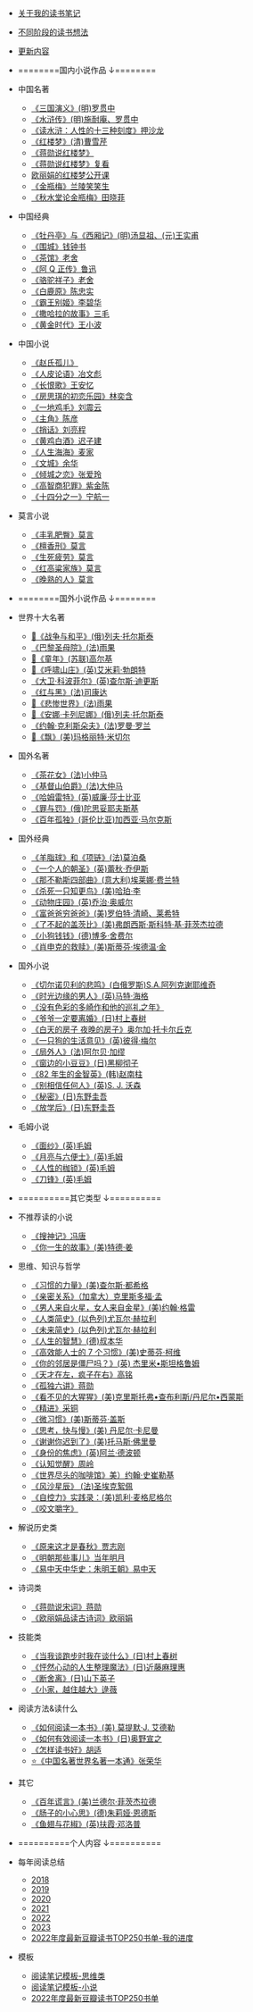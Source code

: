 <!-- - [demo](/docs/demo.md) -->
- [关于我的读书笔记](/docs/think/about.md)
- [不同阶段的读书想法](/docs/think/think.md)
- [更新内容](/docs/think/update.md)

- ========国内小说作品 ↓========

- 中国名著

  - [《三国演义》(明)罗贯中](/docs/read/《三国演义》.md)
  - [《水浒传》(明)施耐庵、罗贯中](/docs/read/《水浒传》.md)
  - [《读水浒：人性的十三种刻度》押沙龙](/docs/read/《读水浒：人性的十三种刻度》)
  - [《红楼梦》(清)曹雪芹](/docs/read/《红楼梦》.md)
  - [《蒋勋说红楼梦》](/docs/read/《蒋勋说红楼梦》.md)
  - [《蒋勋说红楼梦》复看](/docs/read/《蒋勋说红楼梦》复看.md)
  - [欧丽娟的红楼梦公开课](/docs/read/欧丽娟的红楼梦公开课.md)
  - [《金瓶梅》兰陵笑笑生](/docs/read/《金瓶梅》.md)
  - [《秋水堂论金瓶梅》田晓菲](/docs/read/《秋水堂论金瓶梅》.md)

- 中国经典

  - [《牡丹亭》与《西厢记》(明)汤显祖、(元)王实甫](/docs/read/《牡丹亭》与《西厢记》.md)
  - [《围城》钱钟书](/docs/read/《围城》.md)
  - [《茶馆》老舍](/docs/read/《茶馆》.md)
  - [《阿 Q 正传》鲁迅](/docs/read/《阿Q正传》.md)
  - [《骆驼祥子》老舍](/docs/read/《骆驼祥子》.md)
  - [《白鹿原》陈忠实](/docs/read/《白鹿原》.md)
  - [《霸王别姬》李碧华](/docs/read/《霸王别姬》.md)
  - [《撒哈拉的故事》三毛](/docs/read/《撒哈拉的故事》.md)
  - [《黄金时代》王小波](/docs/read/《黄金时代》.md)

- 中国小说

  - [《赵氏孤儿》](/docs/read/《赵氏孤儿》.md)
  - [《人皮论语》冶文彪](/docs/read/《人皮论语》.md)
  - [《长恨歌》王安忆](/docs/read/《长恨歌》.md)
  - [《房思琪的初恋乐园》林奕含](/docs/read/《房思琪的初恋乐园》.md)
  - [《一地鸡毛》刘震云](/docs/read/《一地鸡毛》.md)
  - [《主角》陈彦](/docs/read/《主角》.md)
  - [《捎话》刘亮程](/docs/read/《捎话》.md)
  - [《黄鸡白酒》迟子建](/docs/read/《黄鸡白酒》.md)
  - [《人生海海》麦家](/docs/read/《人生海海》.md)
  - [《文城》余华](/docs/read/《文城》.md)
  - [《倾城之恋》张爱玲](/docs/read/《倾城之恋》.md)
  - [《高智商犯罪》紫金陈](/docs/read/《高智商犯罪》.md)
  - [《十四分之一》宁航一 ](/docs/read/《十四分之一》.md)

- 莫言小说

  - [《丰乳肥臀》莫言](/docs/read/《丰乳肥臀》.md)
  - [《檀香刑》莫言](/docs/read/《檀香刑》.md)
  - [《生死疲劳》莫言](/docs/read/《生死疲劳》.md)
  - [《红高粱家族》莫言](/docs/read/《红高粱家族》.md)
  - [《晚熟的人》莫言](/docs/read/《晚熟的人》.md)

- ========国外小说作品 ↓========

- 世界十大名著

  - [🧡《战争与和平》(俄)列夫·托尔斯泰](/docs/read/《战争与和平》.md)
  - [《巴黎圣母院》(法)雨果](/docs/read/《巴黎圣母院》.md)
  - [🧡《童年》(苏联)高尔基](/docs/read/《童年》.md)
  - [🧡《呼啸山庄》(英)艾米莉·勃朗特](/docs/read/《呼啸山庄》.md)
  - [《大卫·科波菲尔》(英)查尔斯·迪更斯](/docs/read/《大卫·科波菲尔》.md)
  - [《红与黑》(法)司康达](/docs/read/《红与黑》.md)
  - [🧡《悲惨世界》(法)雨果](/docs/read/《悲惨世界》.md)
  - [🧡《安娜·卡列尼娜》(俄)列夫·托尔斯泰](/docs/read/《安娜·卡列尼娜》.md)
  - [《约翰·克利斯朵夫》(法)罗曼·罗兰](/docs/read/《约翰·克利斯朵夫》.md)
  - [🧡《飘》(美)玛格丽特·米切尔](/docs/read/《飘》.md)

- 国外名著

  - [《茶花女》(法)小仲马](/docs/read/《茶花女》.md)
  - [《基督山伯爵》(法)大仲马](/docs/read/《基督山伯爵》.md)
  - [《哈姆雷特》(英)威廉·莎士比亚](/docs/read/《哈姆雷特》.md)
  - [《罪与罚》(俄)陀思妥耶夫斯基](/docs/read/《罪与罚》.md)
  - [《百年孤独》(哥伦比亚)加西亚·马尔克斯](/docs/read/《百年孤独》.md)

- 国外经典

  - [《羊脂球》和《项链》(法)莫泊桑](/docs/read/《羊脂球》和《项链》.md)
  - [《一个人的朝圣》(英)蕾秋·乔伊斯](/docs/read/《一个人的朝圣》.md)
  - [《那不勒斯四部曲》(意大利)埃莱娜·费兰特](/docs/read/《那不勒斯四部曲》.md)
  - [《杀死一只知更鸟》(美)哈珀·李](/docs/read/《杀死一只知更鸟》.md)
  - [《动物庄园》(英)乔治·奥威尔](/docs/read/《动物庄园》.md)
  - [《富爸爸穷爸爸》(美)罗伯特·清崎、莱希特](/docs/read/《富爸爸穷爸爸》.md)
  - [《了不起的盖茨比》(美)弗朗西斯·斯科特·基·菲茨杰拉德](/docs/read/《了不起的盖茨比》.md)
  - [《小狗钱钱》(德)博多·舍费尔](/docs/read/《小狗钱钱》.md)
  - [《肖申克的救赎》(美)斯蒂芬·埃德温·金](/docs/read/《肖申克的救赎》.md)

- 国外小说

  - [《切尔诺贝利的悲鸣》(白俄罗斯)S.A.阿列克谢耶维奇](/docs/read/《切尔诺贝利的悲鸣》.md)
  - [《时光边缘的男人》(英)马特·海格](/docs/read/《时光边缘的男人》.md)
  - [《没有色彩的多崎作和他的巡礼之年》](/docs/read/《没有色彩的多崎作和他的巡礼之年》.md)
  - [《爷爷一定要离婚》(日)村上春树](/docs/read/《爷爷一定要离婚》.md)
  - [《白天的房子 夜晚的房子》奥尔加·托卡尔丘克](/docs/read/《白天的房子夜晚的房子》.md)
  - [《一只狗的生活意见》(英)彼得·梅尔](/docs/read/《一只狗的生活意见》.md)
  - [《局外人》(法)阿尔贝·加缪](/docs/read/《局外人》.md)
  - [《窗边的小豆豆》(日)黑柳彻子](/docs/read/《窗边的小豆豆》.md)
  - [《82 年生的金智英》(韩)赵南柱](/docs/read/《82年生的金智英》.md)
  - [《别相信任何人》(英)S. J. 沃森](/docs/read/《别相信任何人》.md)
  - [《秘密》(日)东野圭吾](/docs/read/《秘密》.md)
  - [《放学后》(日)东野圭吾](/docs/read/《放学后》.md)

- 毛姆小说

  - [《面纱》(英)毛姆](/docs/read/《面纱》.md)
  - [《月亮与六便士》(英)毛姆](/docs/read/《月亮与六便士》.md)
  - [《人性的枷锁》(英)毛姆](/docs/read/《人性的枷锁》.md)
  - [《刀锋》(英)毛姆](/docs/read/《刀锋》.md)

- ==========其它类型 ↓==========

- 不推荐读的小说

  - [《搜神记》冯唐](/docs/read/《搜神记》.md)
  - [《你一生的故事》(美)特德·姜](/docs/read/《你一生的故事》.md)

- 思维、知识与哲学

  - [《习惯的力量》(美)查尔斯·都希格](/docs/read/《习惯的力量》.md)
  - [《亲密关系》（加拿大）克里斯多福·孟](/docs/read/《亲密关系》.md)
  - [《男人来自火星，女人来自金星》(美)约翰·格雷](/docs/read/《男人来自火星，女人来自金星》.md)
  - [《人类简史》(以色列)尤瓦尔·赫拉利](/docs/read/《人类简史》.md)
  - [《未来简史》(以色列)尤瓦尔·赫拉利](/docs/read/《未来简史》.md)
  - [《人生的智慧》(德)叔本华](/docs/read/《人生的智慧》.md)
  - [《高效能人士的 7 个习惯》(美)史蒂芬·柯维](/docs/read/《高效能人士的7个习惯》.md)
  - [《你的邻居是僵尸吗？》(英) 杰里米•斯坦格鲁姆](/docs/read/《你的邻居是僵尸吗？》.md)
  - [《天才在左，疯子在右》高铭](/docs/read/《天才在左，疯子在右》.md)
  - [《孤独六讲》蒋勋](/docs/read/《孤独六讲》.md)
  - [《看不见的大猩猩》(美)克里斯托弗•查布利斯/丹尼尔•西蒙斯](/docs/read/《看不见的大猩猩》.md)
  - [《精进》采铜](/docs/read/《精进》笔记.md)
  - [《微习惯》(美)斯蒂芬·盖斯](/docs/read/《微习惯》.md)
  - [《思考，快与慢》(美) 丹尼尔·卡尼曼](/docs/read/《思考，快与慢》.md)
  - [《谢谢你迟到了》(美)托马斯·佛里曼](/docs/read/《谢谢你迟到了》.md)
  - [《身份的焦虑》(英)阿兰·德波顿](/docs/read/《身份的焦虑》.md)
  - [《认知觉醒》周岭](/docs/read/《认知觉醒》.md)
  - [《世界尽头的咖啡馆》美）约翰·史崔勒基](/docs/read/《世界尽头的咖啡馆》.md)
  - [《风沙星辰》 (法)圣埃克絮佩](/docs/read/《风沙星辰》.md)
  - [《自控力》实践录：(美)凯利·麦格尼格尔](/docs/read/《自控力》实践录.md)
  - [《咬文嚼字》](/docs/read/《咬文嚼字》.md)

- 解说历史类

  - [《原来这才是春秋》贾志刚](/docs/read/《原来这才是春秋》.md)
  - [《明朝那些事儿》当年明月](/docs/read/《明朝那些事儿》.md)
  - [《易中天中华史：朱明王朝》易中天](/docs/read/《易中天中华史：朱明王朝》.md)

- 诗词类

  - [《蒋勋说宋词》蒋勋](/docs/read/《蒋勋说宋词》.md)
  - [《欧丽娟品读古诗词》欧丽娟](/docs/read/《欧丽娟品读古诗词》.md)

- 技能类

  - [《当我谈跑步时我在谈什么》(日)村上春树](/docs/read/《当我谈跑步时我在谈什么》.md)
  - [《怦然心动的人生整理魔法》(日)近藤麻理惠](/docs/read/《怦然心动的人生整理魔法》.md)
  - [《断舍离》(日)山下英子](/docs/read/《断舍离》.md)
  - [《小家，越住越大》逯薇](/docs/read/《小家，越住越大》.md)

- 阅读方法&读什么
  - [《如何阅读一本书》(美) 莫提默·J. 艾德勒](/docs/read/《如何阅读一本书》.md)
  - [《如何有效阅读一本书》(日)奥野宣之](/docs/read/《如何有效阅读一本书》.md)
  - [《怎样读书好》胡适](/docs/read/《怎样读书好》.md)
  - [⭐️《中国名著世界名著一本通》张荣华](/docs/read/《中国名著世界名著一本通》.md)

- 其它

  - [《百年谎言》(美)兰德尔·菲茨杰拉德](/docs/read/《百年谎言》.md)
  - [《肠子的小心思》(德)朱莉娅·恩德斯](/docs/read/《肠子的小心思》.md)
  - [《鱼翅与花椒》(英)扶霞·邓洛普](/docs/read/《鱼翅与花椒》.md)

- ==========个人内容 ↓==========

- 每年阅读总结

  - [2018](/docs/years/2018.md)
  - [2019](/docs/years/2019.md)
  - [2020](/docs/years/2020.md)
  - [2021](/docs/years/2021.md)
  - [2022](/docs/years/2022.md)
  - [2023](/docs/years/2023.md)
  - [2022年度最新豆瓣读书TOP250书单-我的进度](/docs/years/top250-2022-me.md)

- 模板
  
  - [阅读笔记模板-思维类](/docs/templates/阅读笔记模板-思维类.md)
  - [阅读笔记模板-小说](/docs/templates/阅读笔记模板-小说.md)
  - [2022年度最新豆瓣读书TOP250书单](/docs/top250-2022.md)

